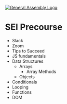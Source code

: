 [![General Assembly Logo](https://camo.githubusercontent.com/1a91b05b8f4d44b5bbfb83abac2b0996d8e26c92/687474703a2f2f692e696d6775722e636f6d2f6b6538555354712e706e67)](https://generalassemb.ly)


# SEI Precourse 

- Slack 
- Zoom
- Tips to Succeed
- JS fundamentals
- Data Structures
    - Arrays
        - Array Methods
    - Objects
- Conditionals
- Looping
- Functions
- DOM
